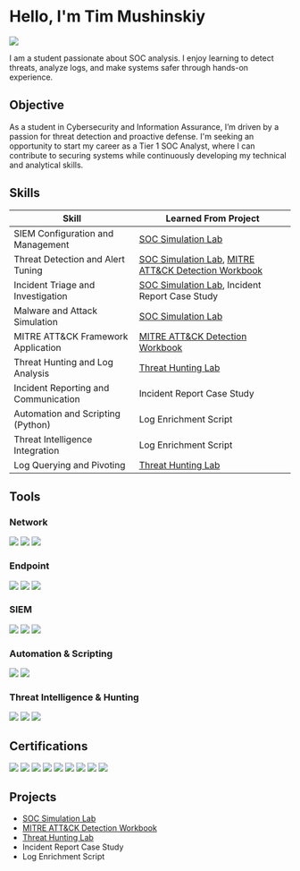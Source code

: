# Hello, I'm Tim Mushinskiy
<a href="www.linkedin.com/in/timothy-mushinskiy"><img src="https://img.shields.io/badge/-LinkedIn-0072b1?&style=for-the-badge&logo=linkedin&logoColor=white" /></a>

I am a student passionate about SOC analysis. I enjoy learning to detect threats, analyze logs, and make systems safer through hands-on experience.

## Objective

As a student in Cybersecurity and Information Assurance, I’m driven by a passion for threat detection and proactive defense. I'm seeking an opportunity to start my career as a Tier 1 SOC Analyst, where I can contribute to securing systems while continuously developing my technical and analytical skills.

## Skills

| Skill                                      | Learned From Project           |
|--------------------------------------------|-------------------------------|
| SIEM Configuration and Management           | <a href="https://github.com/tmushinskiy/SOC-Simulation-Lab/tree/main"/>SOC Simulation Lab</a>             |
| Threat Detection and Alert Tuning            | <a href="https://github.com/tmushinskiy/SOC-Simulation-Lab/tree/main"/>SOC Simulation Lab</a>, <a href="https://github.com/tmushinskiy/MITRE-ATT-CK-Detection-Workbook"/>MITRE ATT&CK Detection Workbook</a> |
| Incident Triage and Investigation            | <a href="https://github.com/tmushinskiy/SOC-Simulation-Lab/tree/main"/>SOC Simulation Lab</a>, Incident Report Case Study |
| Malware and Attack Simulation                 | <a href="https://github.com/tmushinskiy/SOC-Simulation-Lab/tree/main"/>SOC Simulation Lab</a>             |
| MITRE ATT&CK Framework Application            | <a href="https://github.com/tmushinskiy/MITRE-ATT-CK-Detection-Workbook"/>MITRE ATT&CK Detection Workbook</a> |
| Threat Hunting and Log Analysis               | <a href="https://github.com/tmushinskiy/Threat-Hunting-Lab"/>Threat Hunting Lab</a>             |
| Incident Reporting and Communication          | Incident Report Case Study     |
| Automation and Scripting (Python)              | Log Enrichment Script          |
| Threat Intelligence Integration                 | Log Enrichment Script          |
| Log Querying and Pivoting                        | <a href="https://github.com/tmushinskiy/Threat-Hunting-Lab"/>Threat Hunting Lab</a>             |


## Tools
### Network  
<div>  
    <img src="https://img.shields.io/badge/-Wireshark-1679A7?&style=for-the-badge&logo=Wireshark&logoColor=white" />  
    <img src="https://img.shields.io/badge/-Suricata-EF3B2D?&style=for-the-badge&logo=Suricata&logoColor=white" />  
    <img src="https://img.shields.io/badge/-Zeek-777BB4?&style=for-the-badge&logo=Zeek&logoColor=white" />  
</div>  

### Endpoint  
<div>  
    <img src="https://img.shields.io/badge/-Sysmon-239120?&style=for-the-badge&logo=Windows&logoColor=white" />  
    <img src="https://img.shields.io/badge/-Velociraptor-4B275F?&style=for-the-badge&logo=Velociraptor&logoColor=white" />  
    <img src="https://img.shields.io/badge/-Windows_Event_Viewer-0078D7?&style=for-the-badge&logo=Windows&logoColor=white" />  
</div>  

### SIEM  
<div>  
    <img src="https://img.shields.io/badge/-Wazuh-008080?&style=for-the-badge&logo=Wazuh&logoColor=white" />  
    <img src="https://img.shields.io/badge/-Security_Onion-4A90E2?&style=for-the-badge&logo=SecurityOnion&logoColor=white" />  
    <img src="https://img.shields.io/badge/-Elastic-005571?&style=for-the-badge&logo=Elastic&logoColor=white" />  
</div>  

### Automation & Scripting  
<div>  
    <img src="https://img.shields.io/badge/-Python-3776AB?&style=for-the-badge&logo=Python&logoColor=white" />  
    <img src="https://img.shields.io/badge/-Jupyter-DA5B0B?&style=for-the-badge&logo=Jupyter&logoColor=white" />  
</div>  

### Threat Intelligence & Hunting  
<div>  
    <img src="https://img.shields.io/badge/-MITRE_ATT&CK-FF6600?&style=for-the-badge&logo=MITRE&logoColor=white" />  
    <img src="https://img.shields.io/badge/-VirusTotal-5EBD3E?&style=for-the-badge&logo=VirusTotal&logoColor=white" />  
    <img src="https://img.shields.io/badge/-AbuseIPDB-FF5C5C?&style=for-the-badge&logo=AbuseIPDB&logoColor=white" />  
</div>  

## Certifications
<div>
<img src="https://img.shields.io/badge/-A%2B-EE0000?&style=for-the-badge&logo=CompTIA&logoColor=white" />
<img src="https://img.shields.io/badge/-Network%2B-EA7500?&style=for-the-badge&logo=CompTIA&logoColor=white" />
<img src="https://img.shields.io/badge/-Security%2B-FF0000?&style=for-the-badge&logo=CompTIA&logoColor=white" />
<img src="https://img.shields.io/badge/-CySA%2B-004880?&style=for-the-badge&logo=CompTIA&logoColor=white" />
<img src="https://img.shields.io/badge/-PenTest%2B-990000?&style=for-the-badge&logo=CompTIA&logoColor=white" />
<img src="https://img.shields.io/badge/-Project%2B-7A1D1D?&style=for-the-badge&logo=CompTIA&logoColor=white" />
<img src="https://img.shields.io/badge/-SSCP%20Associate-00758F?&style=for-the-badge&logo=shield&logoColor=white" />
<img src="https://img.shields.io/badge/-ITIL-525252?&style=for-the-badge&logo=Axelos&logoColor=white" />
<img src="https://img.shields.io/badge/-Linux%20Essentials-333333?&style=for-the-badge&logo=Linux&logoColor=white" />
</div>

## Projects

- <a href="https://github.com/tmushinskiy/SOC-Simulation-Lab/tree/main"/>SOC Simulation Lab</a>  
- <a href="https://github.com/tmushinskiy/MITRE-ATT-CK-Detection-Workbook"/>MITRE ATT&CK Detection Workbook</a>  
- <a href="https://github.com/tmushinskiy/Threat-Hunting-Lab"/>Threat Hunting Lab</a>  
- Incident Report Case Study  
- Log Enrichment Script
